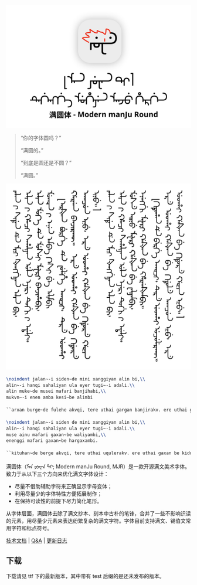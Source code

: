 ![logo](document/img/logo.svg)

> “你的字体圆吗？”
>
> “满圆的。”
>
> “到底是圆还是不圆？”
>
> “满圆。”

![sample](document/img/sample.svg)

```tex
\noindent jalan~-i siden~de mini xanggiyan alin bi,\\
alin~-i hanqi sahaliyan ula eyer tugi~-i adali.\\
alin muke~de musei mafari banjihabi,\\
mukvn~-i enen amba kesi~be alimbi

``arxan burge~de fulehe akvqi, tere uthai gargan banjirakv. ere uthai gaxan~be kidure akaqun inu, ere uthai gaxan~be kidure gvnin inu.''

\noindent jalan~-i siden de mini xanggiyan alin bi,\\
alin~-i hanqi sahaliyan ula eyer tugi~-i adali.\\
muse ainu mafari gaxan~be waliyambi,\\
enenggi mafari gaxan~be hargaxambi.

``kituhan~de berge akvqi, tere uthai uqulerakv. ere uthai gaxan be kidule akaqun inu, ere uthai gaxan~be kidure gvnin inu.''
```

满圆体（ᠮᠠᠨ  ᠶᡠᠸᠠᠨ ᡨ᠋ᡳ; Modern manJu Round, MJR）是一款开源满文美术字体。致力于从以下三个方向来优化满文字体设计：

- 尽量不借助辅助字符来正确显示字母变体；
- 利用尽量少的字体特性方便拓展制作；
- 在保持可读性的前提下尽力简化笔形。

从字体层面，满圆体去除了满文抄本、刻本中古朴的笔锋，合并了一些不影响识读的元素，用尽量少元素来表达纷繁复杂的满文字符。字体目前支持满文、锡伯文常用字符和标点符号。

[技术文档](document/技术文档.md) |  [Q&A](document/Q&A.md) |  [更新日志](document/更新日志.md) 

## 下载

下载请见 ttf 下的最新版本，其中带有 test 后缀的是还未发布的版本。
